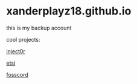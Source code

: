 # xanderplayz18.github.io
this is my backup account

cool projects:

[inject0r](https://github.com/Platinome/inject0r)

[etsi](etsi.me)

[fosscord](staging.fosscord.com)

